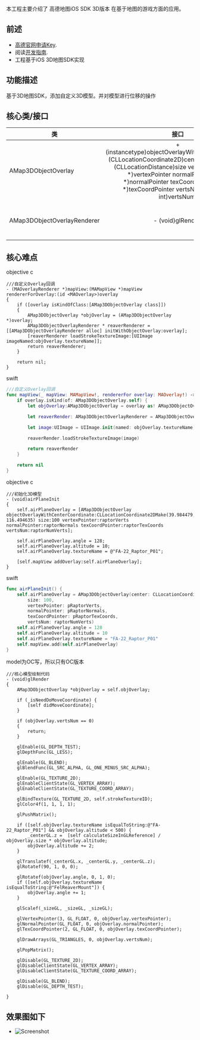 本工程主要介绍了 高德地图iOS SDK 3D版本 在基于地图的游戏方面的应用。
## 前述 ##

- [高德官网申请Key](http://lbs.amap.com/dev/#/).
- 阅读[开发指南](http://lbs.amap.com/api/ios-sdk/summary/).
- 工程基于iOS 3D地图SDK实现

## 功能描述 ##
基于3D地图SDK，添加自定义3D模型。并对模型进行位移的操作

## 核心类/接口 ##
| 类    | 接口  | 说明   | 版本  |
| -----|:-----:|:-----:|:-----:|
| AMap3DObjectOverlay	| + (instancetype)objectOverlayWithCenterCoordinate:(CLLocationCoordinate2D)centerCoordinate size:(CLLocationDistance)size vertexPointer:(float *)vertexPointer normalPointer:(float *)normalPointer texCoordPointer:(float *)texCoordPointer vertsNum:(unsigned int)vertsNum; | 继承自NSObject<MAOverlay>，实现了设置coordinate | v4.0.0+ |
| AMap3DObjectOverlayRenderer	| - (void)glRender; | 自定义Overlay绘制模型的核心代码 | v4.0.0+ |

## 核心难点 ##
objective c

``` objc
///自定义Overlay回调
- (MAOverlayRenderer *)mapView:(MAMapView *)mapView rendererForOverlay:(id <MAOverlay>)overlay
{
    if ([overlay isKindOfClass:[AMap3DObjectOverlay class]])
    {
        AMap3DObjectOverlay *objOverlay = (AMap3DObjectOverlay *)overlay;
        AMap3DObjectOverlayRenderer * reaverRenderer = [[AMap3DObjectOverlayRenderer alloc] initWithObjectOverlay:overlay];
        [reaverRenderer loadStrokeTextureImage:[UIImage imageNamed:objOverlay.textureName]];
        return reaverRenderer;
    }

    return nil;
}
```

swift

``` swift
///自定义Overlay回调
func mapView(_ mapView: MAMapView!, rendererFor overlay: MAOverlay!) -> MAOverlayRenderer! {
    if overlay.isKind(of: AMap3DObjectOverlay.self) {
        let objOverlay:AMap3DObjectOverlay = overlay as! AMap3DObjectOverlay

        let reaverRender: AMap3DObjectOverlayRenderer = AMap3DObjectOverlayRenderer(objectOverlay: overlay as! AMap3DObjectOverlay)

        let image:UIImage = UIImage.init(named: objOverlay.textureName)!

        reaverRender.loadStrokeTextureImage(image)

        return reaverRender
    }

    return nil
}

```

objective c
``` objc
///初始化3D模型
- (void)airPlaneInit
{
    self.airPlaneOverlay = [AMap3DObjectOverlay objectOverlayWithCenterCoordinate:CLLocationCoordinate2DMake(39.984479, 116.494635) size:100 vertexPointer:raptorVerts normalPointer:raptorNormals texCoordPointer:raptorTexCoords vertsNum:raptorNumVerts];
    
    self.airPlaneOverlay.angle = 128;
    self.airPlaneOverlay.altitude = 10;
    self.airPlaneOverlay.textureName = @"FA-22_Raptor_P01";

    [self.mapView addOverlay:self.airPlaneOverlay];
}

```

swift
``` swift
func airPlaneInit() {
    self.airPlaneOverlay = AMap3DObjectOverlay(center: CLLocationCoordinate2DMake(39.984479, 116.494635),
        size: 100,
        vertexPointer: pRaptorVerts,
        normalPointer: pRaptorNormals,
        texCoordPointer: pRaptorTexCoords,
        vertsNum: raptorNumVerts)
    self.airPlaneOverlay.angle = 128
    self.airPlaneOverlay.altitude = 10
    self.airPlaneOverlay.textureName = "FA-22_Raptor_P01"
    self.mapView.add(self.airPlaneOverlay)
}
```


model为OC写，所以只有OC版本
``` objc
///核心模型绘制代码
- (void)glRender
{
    AMap3DObjectOverlay *objOverlay = self.objOverlay;

    if (_isNeedDoMoveCoordinate) {
        [self didMoveCoordinate];
    }

    if (objOverlay.vertsNum == 0)
    {
        return;
    }

    glEnable(GL_DEPTH_TEST);
    glDepthFunc(GL_LESS);

    glEnable(GL_BLEND);
    glBlendFunc(GL_SRC_ALPHA, GL_ONE_MINUS_SRC_ALPHA);

    glEnable(GL_TEXTURE_2D);
    glEnableClientState(GL_VERTEX_ARRAY);
    glEnableClientState(GL_TEXTURE_COORD_ARRAY);

    glBindTexture(GL_TEXTURE_2D, self.strokeTextureID);
    glColor4f(1, 1, 1, 1);

    glPushMatrix();

    if ([self.objOverlay.textureName isEqualToString:@"FA-22_Raptor_P01"] && objOverlay.altitude < 500) {
        _centerGL.z =  [self calculateSizeInGLReference] / objOverlay.size * objOverlay.altitude;
        objOverlay.altitude += 2;
    }
    
    glTranslatef(_centerGL.x, _centerGL.y, _centerGL.z);
    glRotatef(90, 1, 0, 0);

    glRotatef(objOverlay.angle, 0, 1, 0);
    if ([self.objOverlay.textureName isEqualToString:@"FelReaverMount"]) {
        objOverlay.angle += 1;
    }

    glScalef(_sizeGL, _sizeGL, _sizeGL);

    glVertexPointer(3, GL_FLOAT, 0, objOverlay.vertexPointer);
    glNormalPointer(GL_FLOAT, 0, objOverlay.normalPointer);
    glTexCoordPointer(2, GL_FLOAT, 0, objOverlay.texCoordPointer);

    glDrawArrays(GL_TRIANGLES, 0, objOverlay.vertsNum);

    glPopMatrix();

    glDisable(GL_TEXTURE_2D);
    glDisableClientState(GL_VERTEX_ARRAY);
    glDisableClientState(GL_TEXTURE_COORD_ARRAY);

    glDisable(GL_BLEND);
    glDisable(GL_DEPTH_TEST);

}

```

## 效果图如下 ##

* ![Screenshot](pictures/screenshot01.PNG "Case01")



